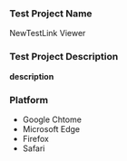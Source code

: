 ### Test Project Name
NewTestLink Viewer

### Test Project Description
**description**

### Platform
- Google Chtome
- Microsoft Edge
- Firefox
- Safari
